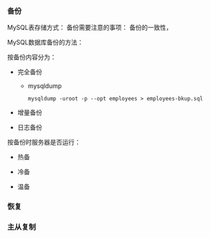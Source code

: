 ### 备份

MySQL表存储方式：
备份需要注意的事项： 备份的一致性，

MySQL数据库备份的方法：  

按备份内容分为：  
+ 完全备份  
    - mysqldump  
        ```
        mysqldump -uroot -p --opt employees > employees-bkup.sql
        ```
    
    
+ 增量备份

+ 日志备份

按备份时服务器是否运行：  
+ 热备

+ 冷备

+ 温备



### 恢复


### 主从复制

